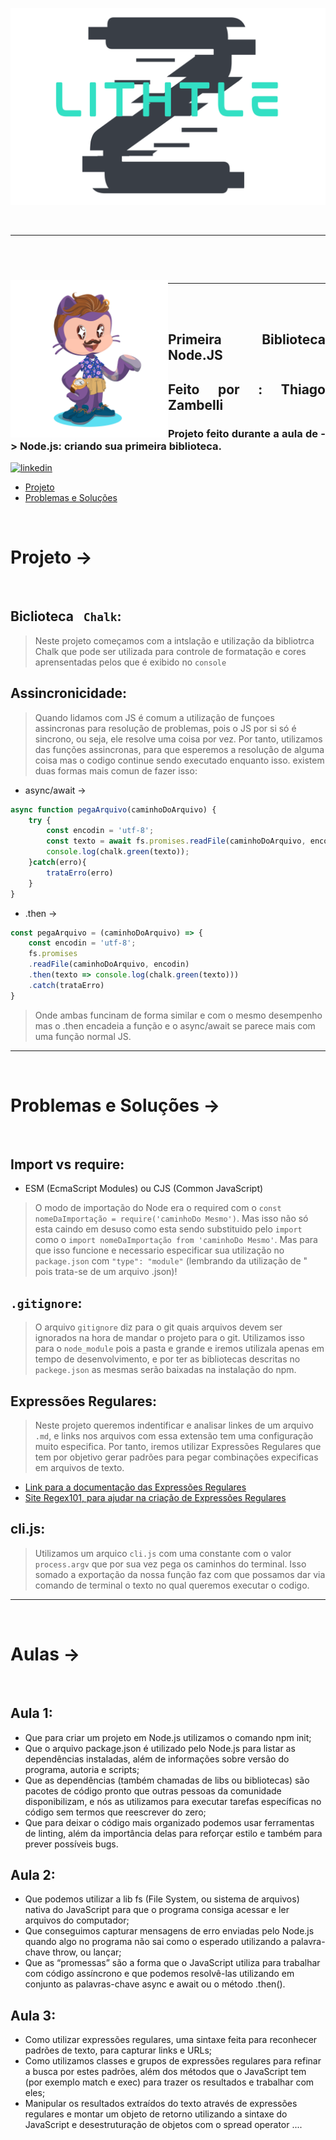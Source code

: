 <div align="center">

![Alt text](assets/logoLithtleZ.svg)

&nbsp;

---

&nbsp;




&nbsp;

---
</div>


<img align="left" width="50%" style="margin-top:-20px" src="assets/eu.png">

</br>
</br>

<div dsplay="inline-block">

<h2 align="justify">Primeira Biblioteca Node.JS</h2>
<h2 align="justify">Feito por : Thiago Zambelli</h2>
<h3 align="justify">Projeto feito durante a aula de -> Node.js: criando sua primeira biblioteca.</h3>
 
  <a href="https://www.linkedin.com/in/thiagozambelli">
    <img width="80px" src="https://i.ibb.co/RyZx12b/linkedin.png" alt="linkedin" style="vertical-align:top;">
  </a>

</div>

- [Projeto](#projeto)
- [Problemas e Soluções](#problemas__solucoes)

&nbsp;

# Projeto -> <div id='projeto'>

&nbsp;

## Biclioteca ` Chalk`:
> Neste projeto começamos com a intslação e utilização da bibliotrca Chalk que pode ser utilizada para controle de formatação e cores aprensentadas pelos que é exibido no `console`

## Assincronicidade:
> Quando lidamos com JS é comum a utilização de funçoes assincronas para resolução de problemas, pois o JS por si só é sincrono, ou seja, ele resolve uma coisa por vez. Por tanto, utilizamos das funções assincronas, para que esperemos a resolução de alguma coisa mas o codigo continue sendo executado enquanto isso. existem duas formas mais comun de fazer isso:
  - async/await ->
  ~~~JavaScript
  async function pegaArquivo(caminhoDoArquivo) {
      try {
          const encodin = 'utf-8';
          const texto = await fs.promises.readFile(caminhoDoArquivo, encodin);
          console.log(chalk.green(texto));
      }catch(erro){
          trataErro(erro)
      }
  }
  ~~~

  - .then ->
  ~~~JavaScript
  const pegaArquivo = (caminhoDoArquivo) => {
      const encodin = 'utf-8';
      fs.promises
      .readFile(caminhoDoArquivo, encodin)
      .then(texto => console.log(chalk.green(texto)))
      .catch(trataErro)
  }
  ~~~

> Onde ambas funcinam de forma similar e com o mesmo desempenho mas o .then encadeia a função e o async/await se parece mais com uma função normal JS.

---

&nbsp;

# Problemas e Soluções -> <div id='problemas__solucoes'>

&nbsp;


## Import vs require:
  - ESM (EcmaScript Modules) ou CJS (Common JavaScript) 
> O modo de importação do Node era o required com o `const nomeDaImportação = require('caminhoDo Mesmo')`. Mas isso não só esta caindo em desuso como esta sendo substituido pelo `import` como o `import nomeDaImportação from 'caminhoDo Mesmo'`. Mas para que isso funcione e necessario especificar sua utilização no `package.json` com `"type": "module"` (lembrando da utilização de " pois trata-se de um arquivo .json)!


## `.gitignore`:
> O arquivo `gitignore` diz para o git quais arquivos devem ser ignorados na hora de mandar o projeto para o git. Utilizamos isso para o `node_module` pois a pasta e grande e iremos utilizala apenas em tempo de desenvolvimento, e por ter as bibliotecas descritas no `packege.json` as mesmas serão baixadas na instalação do npm.

## Expressões Regulares:
> Neste projeto queremos indentificar e analisar linkes de um arquivo `.md`, e links nos arquivos com essa extensão tem uma configuração muito especifica. Por tanto, iremos utilizar Expressões Regulares que tem por objetivo gerar padrões para pegar combinações expecificas em arquivos de texto.
  - [Link para a documentação das Expressões Regulares](https://developer.mozilla.org/pt-BR/docs/Web/JavaScript/Guide/Regular_Expressions)
  - [Site Regex101, para ajudar na criação de Expressões Regulares](https://regex101.com/)

## cli.js:
> Utilizamos um arquico `cli.js` com uma constante com o valor `process.argv` que por sua vez pega os caminhos do terminal. Isso somado a exportação da nossa função faz com que possamos dar via comando de terminal o texto no qual queremos executar o codigo.

---

&nbsp;

# Aulas -> <div id='aulas'>

&nbsp;

## Aula 1:

- Que para criar um projeto em Node.js utilizamos o comando npm init;
- Que o arquivo package.json é utilizado pelo Node.js para listar as dependências instaladas, além de informações sobre versão do programa, autoria e scripts;
- Que as dependências (também chamadas de libs ou bibliotecas) são pacotes de código pronto que outras pessoas da comunidade disponibilizam, e nós as utilizamos para executar tarefas específicas no código sem termos que reescrever do zero;
- Que para deixar o código mais organizado podemos usar ferramentas de linting, além da importância delas para reforçar estilo e também para prever possíveis bugs.

## Aula 2:

- Que podemos utilizar a lib fs (File System, ou sistema de arquivos) nativa do JavaScript para que o programa consiga acessar e ler arquivos do computador;
- Que conseguimos capturar mensagens de erro enviadas pelo Node.js quando algo no programa não sai como o esperado utilizando a palavra-chave throw, ou lançar;
- Que as “promessas” são a forma que o JavaScript utiliza para trabalhar com código assíncrono e que podemos resolvê-las utilizando em conjunto as palavras-chave async e await ou o método .then().

## Aula 3:

- Como utilizar expressões regulares, uma sintaxe feita para reconhecer padrões de texto, para capturar links e URLs;
- Como utilizamos classes e grupos de expressões regulares para refinar a busca por estes padrões, além dos métodos que o JavaScript tem (por exemplo match e exec) para trazer os resultados e trabalhar com eles;
- Manipular os resultados extraídos do texto através de expressões regulares e montar um objeto de retorno utilizando a sintaxe do JavaScript e desestruturação de objetos com o spread operator ....